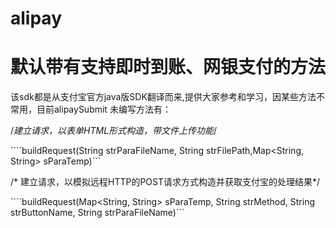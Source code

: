 # alipay
# 默认带有支持即时到账、网银支付的方法
该sdk都是从支付宝官方java版SDK翻译而来,提供大家参考和学习，因某些方法不常用，目前alipaySubmit 未编写方法有：

/*建立请求，以表单HTML形式构造，带文件上传功能*/

````buildRequest(String strParaFileName, String strFilePath,Map<String, String> sParaTemp)```

/* 建立请求，以模拟远程HTTP的POST请求方式构造并获取支付宝的处理结果*/

````buildRequest(Map<String, String> sParaTemp, String strMethod, String strButtonName, String strParaFileName)```
